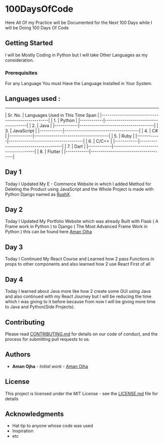 # 100DaysOfCode

Here All Of my Practice will be Documented for the Next 100 Days while I will be Doing 100 Days Of Code

## Getting Started

I will be Mostly Coding in Python but I will take Other Languages as my consideration.

### Prerequisites

For any Language You must Have the Language Installed in Your System.

## Languages used : 

   _____________________________________________________
   |  Sr. No. 	|	Languages Used in This Time Span   |
   |---------------------------------------------------|
   |	1.		|		Python						   |
   |------------|--------------------------------------|
   |	2.		|		Java						   |
   |------------|--------------------------------------|
   |	3.		|		JavaScript					   |
   |------------|--------------------------------------|
   |	4.		|		C#							   |
   |------------|--------------------------------------|
   |	5.		|		Ruby						   |
   |------------|--------------------------------------|
   |	6.		|		C/C++						   |
   |------------|--------------------------------------|
   |	7.		|		Dart						   |
   |------------|--------------------------------------|
   |	8.		|		Flutter						   |
   |------------|--------------------------------------|

## Day 1

Today I Updated My E - Commerce Website in which I added Method for Deleting the Product using JavaScript and the Whole Project is made with Python Django named as [RushX](https://rushx.pythonanywhere.com).

## Day 2

Today I Updated My Portfolio Website which was already Built with Flask ( A Frame work in Python ) to Django ( The Most Advanced Frame Work in Python ) this can be found here [Aman Ojha](https://amanojha.pythonanywhere.com)

## Day 3

Today I Continued My React Course and Learned how 2 pass Functions in props to other components and also learned how 2 use React First of all

## Day 4

Today I learned about Java more like how 2 create some GUI using Java and also continued with my React Journey but I will be reducing the time which I was giving to it before because from now I will be giving more time to Java and Python(Side Projects).

## Contributing

Please read [CONTRIBUTING.md](CONTRIBUTING.md) for details on our code of conduct, and the process for submitting pull requests to us.

## Authors

* **Aman Ojha** - *Initial work* - [Aman Ojha](https://github.com/coderaman07)

## License

This project is licensed under the MIT License - see the [LICENSE.md](LICENSE) file for details

## Acknowledgments

* Hat tip to anyone whose code was used
* Inspiration
* etc

